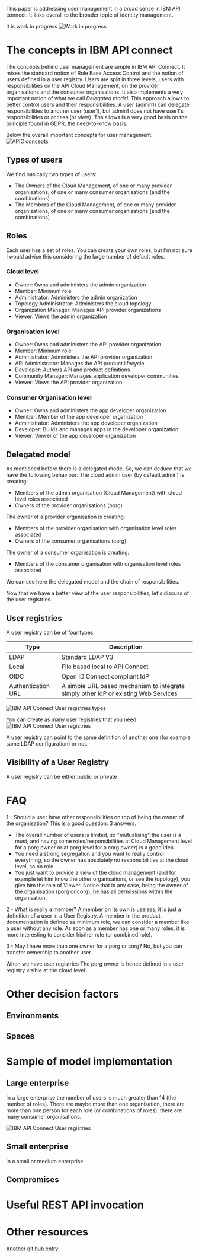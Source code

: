 This paper is addressing user management in a broad sense in IBM API connect. It links overall to the broader topic of identity management.

It is work in progress
![Work in progress](./images/work-in-progress.jpg "Work in progress")

# The concepts in IBM API connect
The concepts behind user management are simple in IBM API Connect.
It mixes the standard notion of Role Base Access Control and the notion of users defined in a user registry.
Users are split in three levels, users with responsibilities on the API Cloud Management, on the provider organisations and the consumer organisations.
It also implements a very important notion of what we call *Delegated model*. This approach allows to better control users and their responsibilities. A user (admin1) can delegate responsibilities to another user (user1), but admin1 does not have user1's responsibilities or access (or view). Ths allows is a very good basis on the principle found in GDPR, the need-to-know basis.

Below the overall important concepts for user management.
![APIC concepts](./images/apic-concepts.png "APIC concepts")

## Types of users
We find basically two types of users:
* The Owners of the Cloud Management, of one or many provider organisations, of one or many consumer organisations (and the combinations)
* The Members of the Cloud Management, of one or many provider organisations, of one or many consumer organisations (and the combinations)

## Roles
Each user has a set of roles. 
You can create your own roles, but I'm not sure I would advise this considering the large number of default roles.

### Cloud level
* Owner: Owns and administers the admin organization
* Member: Minimum role
* Administrator: Administers the admin organization
* Topology Administrator: Administers the cloud topology
* Organization Manager: Manages API provider organizations
* Viewer: Views the admin organization
### Organisation level
* Owner: Owns and administers the API provider organization
* Member: Minimum role
* Administrator: Administers the API provider organization
* API Administrator: Manages the API product lifecycle
* Developer: Authors API and product definitions
* Community Manager: Manages application developer communities
* Viewer: Views the API provider organization
### Consumer Organisation level
* Owner: Owns and administers the app developer organization
* Member: Member of the app developer organization
* Administrator: Administers the app developer organization
* Developer: Builds and manages apps in the developer organization
* Viewer: Viewer of the app developer organization

## Delegated model
As mentioned before there is a delegated mode. So, we can deduce that we have the following behaviour:
The cloud admin user (by default admin) is creating:
* Members of the admin organisation (Cloud Management) with cloud level roles associated
* Owners of the provider organisations (porg)

The owner of a provider organisation is creating:
* Members of the provider organisation with organisation level roles associated
* Owners of the consumer organisations (corg)

The owner of a consumer organisation is creating:
* Members of the consumer organisation with organisation level roles associated

We can see here the delegated model and the chain of responsibilities.


Now that we have a better view of the user responsibilities, let's discuss of the user registries.

## User registries
A user registry can be of four types: 

| Type               | Description                                                                         |
|--------------------|-------------------------------------------------------------------------------------|
| LDAP               | Standard LDAP V3                                                                    |
| Local              | File based local to API Connect                                                     |
| OIDC               | Open ID Connect compliant IdP                                                       |
| Authentication URL | A simple URL based mechanism to integrate simply other IdP or existing Web Services |

![IBM API Connect User registries types](./images/UR-types.png "IBM API Connect User registries types")

You can create as many user registries that you need.
![IBM API Connect User registries](./images/apic-registries.png "IBM API Connect User registries")

A user registry can point to the same definition of another one (for example same LDAP configuration) or not.

## Visibility of a User Registry

A user registry can be either public or private

# FAQ
1 - Should a user have other responsibilities on top of being the owner of the organisation?
This is a good question: 3 answers.
* The overall number of users is limited, so "mutualising" the user is a must, and having some roles/responsibilities at Cloud Management level for a porg owner or at porg level for a corg owner)  is a good idea. 
* You need a strong segregation and you want to really control everything, so the owner has absolutely no responsibilities at the cloud level, so no role.
* You just want to provide a view of the cloud management (and for example let him know the other organisations, or see the topology), you give him the role of Viewer.
Notice that in any case, being the owner of the organisation (porg or corg), he has all permissions within the organisation.

2 - What is really a member?
A member on its own is useless, it is just a definition of a user in a User Registry. A member in the product documentation is defined as minimum role, we can consider a member like a user without any role.
As soon as a member has one or many roles, it is more interesting to consider his/her role (or combined role).

3 - May I have more than one owner for a porg or corg?
No, but you can transfer ownership to another user.

When we have user registries 
The porg owner is hence defined in a user registry visible at the cloud level


# Other decision factors
## Environments
## Spaces


# Sample of model implementation

## Large enterprise
In a large enterprise the number of users is much greater than 14 (the number of roles). There are maybe more than one organisation, there are more than one person for each role (or combinations of roles), there are many consumer organisations.

![IBM API Connect User registries](./images/sample-user-definitions.png "IBM API Connect User registries")


## Small enterprise
In a small or medium enterprise 

## Compromises

# Useful REST API invocation


# Other resources
[Another git hub entry](https://github.com/ADesprets/bluemix-labs/blob/master/Lab%20API%20-%20Manage%20your%20APIs%20with%20API%20Connect/README-V10.md#table-of-content "A reference document I wrote")